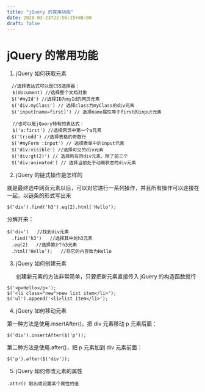 ```yaml
---
title: "jQuery 的常用功能"
date: 2020-03-23T22:56:15+08:00
draft: false
---
```


# jQuery 的常用功能

1. jQuery 如何获取元素

```
　//选择表达式可以是CSS选择器：
  $(document) //选择整个文档对象
　$('#myId') //选择ID为myId的网页元素
　$('div.myClass') // 选择class为myClass的div元素
　$('input[name=first]') // 选择name属性等于first的input元素

  //也可以是jQuery特有的表达式：
  $('a:first') //选择网页中第一个a元素
　$('tr:odd') //选择表格的奇数行
　$('#myForm :input') // 选择表单中的input元素
　$('div:visible') //选择可见的div元素
　$('div:gt(2)') // 选择所有的div元素，除了前三个
　$('div:animated') // 选择当前处于动画状态的div元素
```

2. jQuery 的链式操作是怎样的

就是最终选中网页元素以后，可以对它进行一系列操作，并且所有操作可以连接在一起，以链条的形式写出来

```
$('div').find('h3').eq(2).html('Hello');
```

分解开来：

```
$('div')   //找到div元素
　.find('h3')   //选择其中的h3元素
　.eq(2)   //选择第3个h3元素
　.html('Hello');   //将它的内容改为Hello
```

3. jQuery 如何创建元素

   创建新元素的方法非常简单，只要把新元素直接传入 jQuery 的构造函数就行

```
$('<p>Hello</p>');
$('<li class="new">new list item</li>');
$('ul').append('<li>list item</li>');
```

4. jQuery 如何移动元素

第一种方法是使用.insertAfter()，把 div 元素移动 p 元素后面：

```
$('div').insertAfter($('p'));
```

第二种方法是使用.after()，把 p 元素加到 div 元素前面：

```
$('p').after($('div'));
```

5. jQuery 如何修改元素的属性

```
.attr() 取出或设置某个属性的值
```
